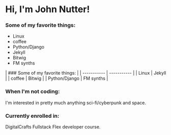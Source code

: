 # Hi, I'm John Nutter!

### Some of my favorite things: 
- Linux 
- coffee 
- Python/Django
- Jekyll
- Bitwig
- FM synths

|  ### Some of my favorite things: | 
| ----------- | ----------- |
| Linux      | Jekyll       |
| coffee   | Bitwig        |
| Python/Django | FM synths |


### When I'm not coding: 
I'm interested in pretty much anything sci-fi/cyberpunk and space.

### Currently enrolled in:
DigitalCrafts Fullstack Flex developer course.
